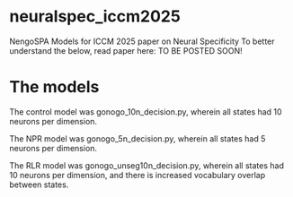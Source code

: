 # neuralspec_iccm2025
NengoSPA Models for ICCM 2025 paper on Neural Specificity
To better understand the below, read paper here: TO BE POSTED SOON!


# The models
The control model was gonogo_10n_decision.py, wherein all states had 10 neurons per dimension.

The NPR model was gonogo_5n_decision.py, wherein all states had 5 neurons per dimension.

The RLR model was gonogo_unseg10n_decision.py, wherein all states had 10 neurons per dimension, and there is increased vocabulary overlap between states.
